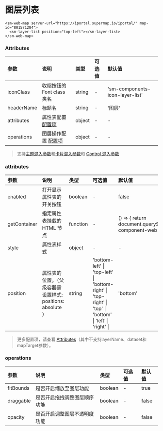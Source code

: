 # 图层列表

<sm-iframe src="https://iclient.supermap.io/examples/component/components_layerList_vue.html"></sm-iframe>

```vue
<sm-web-map server-url="https://iportal.supermap.io/iportal/" map-id="801571284">
  <sm-layer-list position="top-left"></sm-layer-list>
</sm-web-map>
```

### Attributes

| 参数              | 说明                                                      | 类型   | 可选值 | 默认值                          |
| :---------------- | :-------------------------------------------------------- | :----- | :----- | :------------------------------ |
| iconClass         | 收缩按钮的 Font class 类名                                 | string | -      | 'sm-components-icon-layer-list' |
| headerName        | 标题名                                                    | string | -      | '图层'                             |
| attributes        | 属性表配置  <a href="#attributes">配置项</a>       | object | -      |  -                             |
| operations   | 图层操作配置  <a href="#operations">配置项</a>       | object | -      |  -                             |

> 支持[主题混入参数](/zh/api/mixin/mixin.md#theme)和[卡片混入参数](/zh/api/mixin/mixin.md#collapsedcard)和 [Control 混入参数](/zh/api/mixin/mixin.md#control)

### attributes

| 参数             | 说明                                                                      | 类型              | 可选值                                                                                 | 默认值                                                               |
| :--------------- | :------------------------------------------------------------------------ | :---------------- | :--------------------------------------------------------------------------------- | :--------------------------------------------------------------- |
| enabled          | 打开显示属性表的开关按钮                                                   | boolean          | -                                                                                   | false                                                                |
| getContainer     | 指定属性表挂载的 HTML 节点                                                 | function         | -                                                                                   | () => { return document.querySelector('.sm-component-web-map') }                                         |
| style            | 属性表样式                                                                 | object           | -                                                                                   | -                                                                |
| position         | 属性表的位置。（父级容器需设置样式: positions: absolute ）                  | string                     | 'bottom-left' \| 'top-left' \| 'bottom-right' \| 'top-right' \| 'top' \| 'bottom' \| 'left' \| 'right' \|       | 'bottom'            |

> 更多配置项，请查看 [Attributes](/zh/api/common/attributes.md)（其中不支持layerName、dataset和mapTarget参数）。


### operations

| 参数             | 说明                                                                      | 类型              | 可选值                                                                                 | 默认值                                                               |
| :--------------- | :------------------------------------------------------------------------ | :---------------- | :--------------------------------------------------------------------------------- | :--------------------------------------------------------------- |
| fitBounds          | 是否开启缩放至图层功能  | boolean          | -      | true       |
| draggable            | 是否开启拖拽调整图层顺序功能  | boolean          | -      | false       |
| opacity              | 是否开启调整图层不透明度功能  | boolean          | -      | false       |
